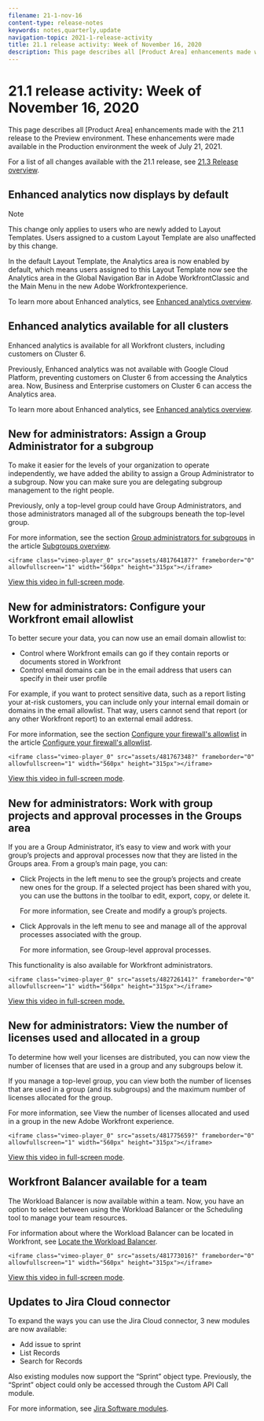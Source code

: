 ```yaml
---
filename: 21-1-nov-16
content-type: release-notes
keywords: notes,quarterly,update
navigation-topic: 2021-1-release-activity
title: 21.1 release activity: Week of November 16, 2020
description: This page describes all [Product Area] enhancements made with the 21.1 release to the Preview environment. These enhancements were made available in the Production environment the week of July 21, 2021.
---
```


# 21.1 release activity:&nbsp;Week of November 16, 2020

This page describes all [Product Area] enhancements made with the 21.1 release to the Preview environment. These enhancements were made available in the Production environment the week of July 21, 2021.

For a list of all changes available with the 21.1 release, see [21.3 Release overview](../../../product-announcements/product-releases/21.3-release-activity/21-3-release-overview.md).

## Enhanced analytics now displays by default

>[!NOTE]
>
>This change only applies to users who are newly added to Layout Templates. Users assigned to a custom Layout Template are also unaffected by this change.

In the default Layout Template, the Analytics area is now enabled by default, which means users assigned to this Layout Template now see the Analytics area in the Global Navigation Bar in Adobe WorkfrontClassic and the Main Menu in the new Adobe Workfrontexperience.

To learn more about Enhanced analytics, see [Enhanced analytics overview](../../../enhanced-analytics/enhanced-analytics-overview.md).

## Enhanced analytics available for all clusters

Enhanced analytics is available for all Workfront clusters, including customers on Cluster 6.

Previously, Enhanced analytics was not available with Google Cloud Platform, preventing customers on Cluster 6 from accessing the Analytics area. Now, Business and Enterprise customers on Cluster 6 can access the Analytics area.

To learn more about Enhanced analytics, see [Enhanced analytics overview](../../../enhanced-analytics/enhanced-analytics-overview.md).

## New for administrators: Assign a Group Administrator for a subgroup

To make it easier for the levels of your organization to operate independently, we have added the ability to assign a Group Administrator to a subgroup. Now you can make sure you are delegating subgroup management to the right people.

Previously, only a top-level group could have Group Administrators, and those administrators managed all of the subgroups beneath the top-level group.

For more information, see the section [Group administrators for subgroups](../../../administration-and-setup/manage-groups/groups-overview/subgroups.md#for) in the article [Subgroups overview](../../../administration-and-setup/manage-groups/groups-overview/subgroups.md).

`<iframe class="vimeo-player_0" src="assets/481764187?" frameborder="0" allowfullscreen="1" width="560px" height="315px"></iframe>`

[View this video in full-screen mode](https://vimeo.com/481764187/855b405a46).

## New for administrators: Configure your Workfront email allowlist

To better secure your data, you can now use an email domain allowlist to:

* Control where Workfront emails can go if they contain reports or documents stored in Workfront
* Control email domains can be in the email address that users can specify in their user profile

For example, if you want to protect sensitive data, such as a report listing your at-risk customers, you can include only your internal email domain or domains in the email allowlist. That way, users cannot send that report (or any other Workfront report) to an external email address.

For more information, see the section [Configure your firewall's allowlist](../../../administration-and-setup/get-started-wf-administration/configure-your-firewall.md#configur) in the article [Configure your firewall's allowlist](../../../administration-and-setup/get-started-wf-administration/configure-your-firewall.md).

`<iframe class="vimeo-player_0" src="assets/481767348?" frameborder="0" allowfullscreen="1" width="560px" height="315px"></iframe>`

[View this video in full-screen mode](https://vimeo.com/481767348/e3f72f418e).

## New for administrators: Work with group projects and approval processes in the Groups area

If you are a Group Administrator, it’s easy to view and work with your group’s projects and approval processes now that they are listed in the Groups area. From a group’s main page, you can:

* Click Projects in the left menu to see the group’s projects and create new ones for the group. If a selected project has been shared with you, you can use the buttons in the toolbar to edit, export, copy, or delete it.

  For more information, see Create and modify a group’s projects.

* Click Approvals in the left menu to see and manage all of the approval processes associated with the group.

  For more information, see Group-level approval processes.

This functionality is also available for Workfront administrators.

`<iframe class="vimeo-player_0" src="assets/482726141?" frameborder="0" allowfullscreen="1" width="560px" height="315px"></iframe>`

[View this video in full-screen mode.](https://vimeo.com/482726141/a9cf241425)

## New for administrators: View the number of licenses used and allocated in a group

To determine how well your licenses are distributed, you can now view the number of licenses that are used in a group and any subgroups below it.

If you manage a top-level group, you can view both the number of licenses that are used in a group (and its subgroups) and the maximum number of licenses allocated for the group.

For more information, see View the number of licenses allocated and used in a group in the new Adobe Workfront experience.

`<iframe class="vimeo-player_0" src="assets/481775659?" frameborder="0" allowfullscreen="1" width="560px" height="315px"></iframe>`

[View this video in full-screen mode](https://vimeo.com/481775659/474d71d8ee).

## Workfront Balancer available for a team

The Workload Balancer is now available within a team. Now, you have an option to select between using the Workload Balancer or the Scheduling tool to manage your team resources.

For information about where the Workload Balancer can be located in Workfront, see [Locate the Workload Balancer](../../../resource-mgmt/workload-balancer/locate-workload-balancer.md).

`<iframe class="vimeo-player_0" src="assets/481773016?" frameborder="0" allowfullscreen="1" width="560px" height="315px"></iframe>`

[View this video in full-screen mode](https://vimeo.com/481773016/2f660f9f36).

## Updates to Jira Cloud connector

To expand the ways you can use the Jira Cloud connector, 3 new modules are now available:

* Add issue to sprint
* List Records
* Search for Records

Also existing modules now support the “Sprint” object type. Previously, the “Sprint” object could only be accessed through the Custom API Call module.

For more information, see [Jira Software modules](../../../workfront-fusion/apps-and-their-modules/jira-software-modules.md).
